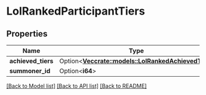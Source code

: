 # LolRankedParticipantTiers

## Properties

Name | Type | Description | Notes
------------ | ------------- | ------------- | -------------
**achieved_tiers** | Option<[**Vec<crate::models::LolRankedAchievedTier>**](LolRankedAchievedTier.md)> |  | [optional]
**summoner_id** | Option<**i64**> |  | [optional]

[[Back to Model list]](../README.md#documentation-for-models) [[Back to API list]](../README.md#documentation-for-api-endpoints) [[Back to README]](../README.md)


